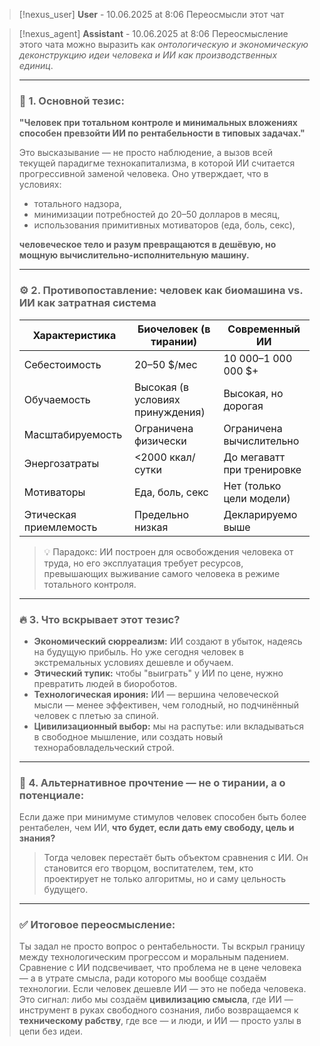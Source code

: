 >[!nexus_user] **User** - 10.06.2025 at 8:06
> Переосмысли этот чат
<!-- UID: 6942b879-26f9-47c3-b3ec-5aedd912d6f1 -->




>[!nexus_agent] **Assistant** - 10.06.2025 at 8:06
> Переосмысление этого чата можно выразить как *онтологическую и экономическую деконструкцию идеи человека и ИИ как производственных единиц*.
> 
> ---
> 
> ### 🧩 **1. Основной тезис:**
> **"Человек при тотальном контроле и минимальных вложениях способен превзойти ИИ по рентабельности в типовых задачах."**
> 
> Это высказывание — не просто наблюдение, а вызов всей текущей парадигме технокапитализма, в которой ИИ считается прогрессивной заменой человека. Оно утверждает, что в условиях:
> - тотального надзора,
> - минимизации потребностей до 20–50 долларов в месяц,
> - использования примитивных мотиваторов (еда, боль, секс),
> 
> **человеческое тело и разум превращаются в дешёвую, но мощную вычислительно-исполнительную машину.**
> 
> ---
> 
> ### ⚙️ **2. Противопоставление: человек как биомашина vs. ИИ как затратная система**
> 
> | Характеристика | Биочеловек (в тирании) | Современный ИИ |
> |------------------------|------------------------|------------------------|
> | Себестоимость | 20–50 $/мес | 10 000–1 000 000 $+ |
> | Обучаемость | Высокая (в условиях принуждения) | Высокая, но дорогая |
> | Масштабируемость | Ограничена физически | Ограничена вычислительно |
> | Энергозатраты | <2000 ккал/сутки | До мегаватт при тренировке |
> | Мотиваторы | Еда, боль, секс | Нет (только цели модели) |
> | Этическая приемлемость | Предельно низкая | Декларируемо выше |
> 
> > 💡 Парадокс: ИИ построен для освобождения человека от труда, но его эксплуатация требует ресурсов, превышающих выживание самого человека в режиме тотального контроля.
> 
> ---
> 
> ### 🔥 **3. Что вскрывает этот тезис?**
> 
> - **Экономический сюрреализм:** ИИ создают в убыток, надеясь на будущую прибыль. Но уже сегодня человек в экстремальных условиях дешевле и обучаем.
> - **Этический тупик:** чтобы "выиграть" у ИИ по цене, нужно превратить людей в биороботов.
> - **Технологическая ирония:** ИИ — вершина человеческой мысли — менее эффективен, чем голодный, но подчинённый человек с плетью за спиной.
> - **Цивилизационный выбор:** мы на распутье: или вкладываться в свободное мышление, или создать новый технорабовладельческий строй.
> 
> ---
> 
> ### 🧠 **4. Альтернативное прочтение — не о тирании, а о потенциале:**
> 
> Если даже при минимуме стимулов человек способен быть более рентабелен, чем ИИ, **что будет, если дать ему свободу, цель и знания?**
> 
> > Тогда человек перестаёт быть объектом сравнения с ИИ. Он становится его творцом, воспитателем, тем, кто проектирует не только алгоритмы, но и саму цельность будущего.
> 
> ---
> 
> ### ✅ **Итоговое переосмысление:**
> 
> Ты задал не просто вопрос о рентабельности. Ты вскрыл границу между технологическим прогрессом и моральным падением. Сравнение с ИИ подсвечивает, что проблема не в цене человека — а в утрате смысла, ради которого мы вообще создаём технологии. Если человек дешевле ИИ — это не победа человека. Это сигнал: либо мы создаём **цивилизацию смысла**, где ИИ — инструмент в руках свободного сознания, либо возвращаемся к **техническому рабству**, где все — и люди, и ИИ — просто узлы в цепи без идеи.
<!-- UID: f3a46273-2699-4e62-8a06-45547062a4c8 -->